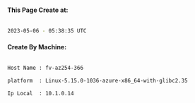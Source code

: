 
   
#### This Page Create at:

```bash

2023-05-06 - 05:38:35 UTC

```

#### Create By Machine:

```bash

Host Name : fv-az254-366

platform  : Linux-5.15.0-1036-azure-x86_64-with-glibc2.35

Ip Local  : 10.1.0.14

```

